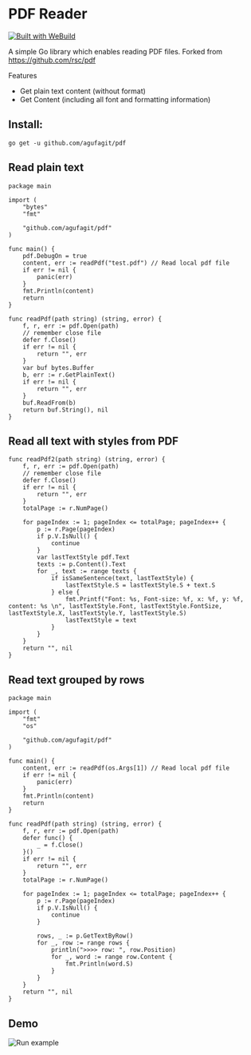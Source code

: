 # PDF Reader

[![Built with WeBuild](https://raw.githubusercontent.com/webuild-community/badge/master/svg/WeBuild.svg)](https://webuild.community)

A simple Go library which enables reading PDF files. Forked from https://github.com/rsc/pdf

Features
  - Get plain text content (without format)
  - Get Content (including all font and formatting information)

## Install:

`go get -u github.com/agufagit/pdf`


## Read plain text

```golang
package main

import (
	"bytes"
	"fmt"

	"github.com/agufagit/pdf"
)

func main() {
	pdf.DebugOn = true
	content, err := readPdf("test.pdf") // Read local pdf file
	if err != nil {
		panic(err)
	}
	fmt.Println(content)
	return
}

func readPdf(path string) (string, error) {
	f, r, err := pdf.Open(path)
	// remember close file
    defer f.Close()
	if err != nil {
		return "", err
	}
	var buf bytes.Buffer
    b, err := r.GetPlainText()
    if err != nil {
        return "", err
    }
    buf.ReadFrom(b)
	return buf.String(), nil
}
```

## Read all text with styles from PDF

```golang
func readPdf2(path string) (string, error) {
	f, r, err := pdf.Open(path)
	// remember close file
	defer f.Close()
	if err != nil {
		return "", err
	}
	totalPage := r.NumPage()

	for pageIndex := 1; pageIndex <= totalPage; pageIndex++ {
		p := r.Page(pageIndex)
		if p.V.IsNull() {
			continue
		}
		var lastTextStyle pdf.Text
		texts := p.Content().Text
		for _, text := range texts {
			if isSameSentence(text, lastTextStyle) {
				lastTextStyle.S = lastTextStyle.S + text.S
			} else {
				fmt.Printf("Font: %s, Font-size: %f, x: %f, y: %f, content: %s \n", lastTextStyle.Font, lastTextStyle.FontSize, lastTextStyle.X, lastTextStyle.Y, lastTextStyle.S)
				lastTextStyle = text
			}
		}
	}
	return "", nil
}
```


## Read text grouped by rows

```golang
package main

import (
	"fmt"
	"os"

	"github.com/agufagit/pdf"
)

func main() {
	content, err := readPdf(os.Args[1]) // Read local pdf file
	if err != nil {
		panic(err)
	}
	fmt.Println(content)
	return
}

func readPdf(path string) (string, error) {
	f, r, err := pdf.Open(path)
	defer func() {
		_ = f.Close()
	}()
	if err != nil {
		return "", err
	}
	totalPage := r.NumPage()

	for pageIndex := 1; pageIndex <= totalPage; pageIndex++ {
		p := r.Page(pageIndex)
		if p.V.IsNull() {
			continue
		}

		rows, _ := p.GetTextByRow()
		for _, row := range rows {
		    println(">>>> row: ", row.Position)
		    for _, word := range row.Content {
		        fmt.Println(word.S)
		    }
		}
	}
	return "", nil
}
```

## Demo
![Run example](https://i.gyazo.com/01fbc539e9872593e0ff6bac7e954e6d.gif)

